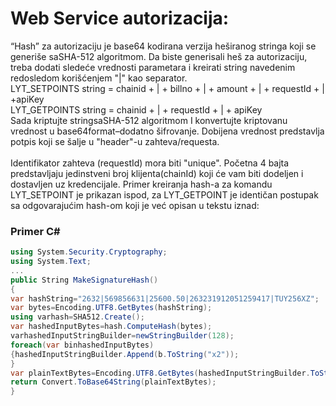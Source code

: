# Web Service autorizacija:

“Hash” za autorizaciju je base64 kodirana verzija heširanog stringa koji se generiše saSHA-512 algoritmom. 
Da biste generisali heš za autorizaciju, treba dodati sledeće vrednosti parametara i kreirati string navedenim 
redosledom korišćenjem "|" kao separator.<br/>
LYT_SETPOINTS string = chainid + | + billno + | + amount + | + requestId + | +apiKey <br/>LYT_GETPOINTS string = chainid + | + requestId + | + apiKey
<br/>Sada kriptujte stringsaSHA-512 algoritmom I konvertujte kriptovanu vrednost u base64format–dodatno šifrovanje. 
Dobijena vrednost predstavlja potpis koji se šalje u "header"-u zahteva/requesta. <br/><br/>
Identifikator zahteva (requestId) mora biti "unique". Početna 4 bajta predstavljaju jedinstveni broj klijenta(chainId) 
koji će vam biti dodeljen i dostavljen uz kredencijale. Primer kreiranja hash-a za komandu LYT_SETPOINT je prikazan ispod, 
za LYT_GETPOINT je identičan postupak sa odgovarajućim hash-om koji je već opisan u tekstu iznad:

### Primer C#
```csharp
using System.Security.Cryptography;
using System.Text;
...
public String MakeSignatureHash()
{ 
var hashString="2632|569856631|25600.50|263231912051259417|TUY256XZ";
var bytes=Encoding.UTF8.GetBytes(hashString);
using varhash=SHA512.Create();
var hashedInputBytes=hash.ComputeHash(bytes);
varhashedInputStringBuilder=newStringBuilder(128);
foreach(var binhashedInputBytes)
{hashedInputStringBuilder.Append(b.ToString("x2"));
}
var plainTextBytes=Encoding.UTF8.GetBytes(hashedInputStringBuilder.ToString());
return Convert.ToBase64String(plainTextBytes);
}
```